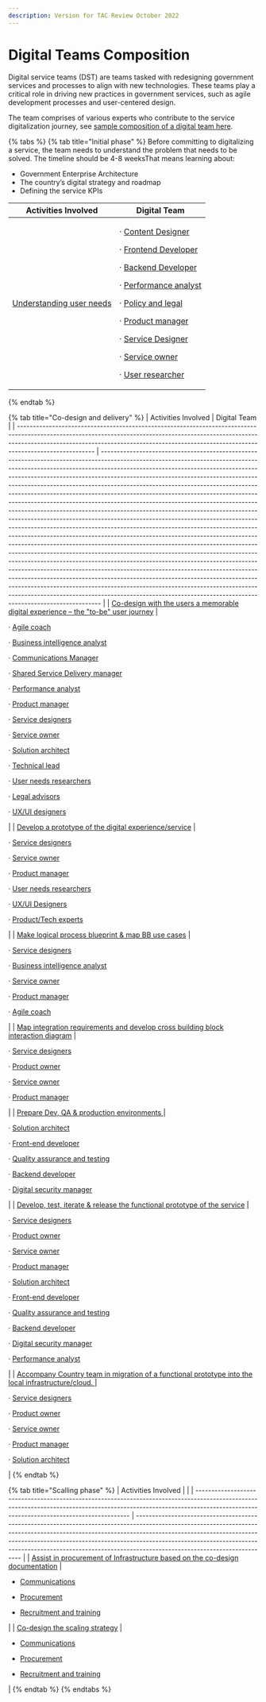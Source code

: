 ```yaml
---
description: Version for TAC Review October 2022
---
```


# Digital Teams Composition

Digital service teams (DST) are teams tasked with redesigning government services and processes to align with new technologies. These teams play a critical role in driving new practices in government services, such as agile development processes and user-centered design.

The team comprises of various experts who contribute to the service digitalization journey, see [sample composition of a digital team here](https://app.gitbook.com/o/pxmRWOPoaU8fUAbbcrus/s/4D3oEcPGpYoKnwkQmCzJ/\~/changes/OpvYVTiY5820LuHfEAbv/govstack-implementation-playbook/annex/sample-digital-team-composition).



{% tabs %}
{% tab title="Initial phase" %}
Before committing to digitalizing a service, the team needs to understand the problem that needs to be solved. The timeline should be 4-8 weeksThat means learning about:

* Government Enterprise Architecture
* The country’s digital strategy and roadmap
* Defining the service KPIs

| Activities Involved                                                                                                                                    | Digital Team                                                                                                                                                                                                                                                                                                                                                                                                                                                                                                                                                                                                                                                                                                                                                                                                                                                                                                                                                                    |
| ------------------------------------------------------------------------------------------------------------------------------------------------------ | ------------------------------------------------------------------------------------------------------------------------------------------------------------------------------------------------------------------------------------------------------------------------------------------------------------------------------------------------------------------------------------------------------------------------------------------------------------------------------------------------------------------------------------------------------------------------------------------------------------------------------------------------------------------------------------------------------------------------------------------------------------------------------------------------------------------------------------------------------------------------------------------------------------------------------------------------------------------------------- |
| [Understanding user needs](digital-service-design-standard-and-delivery-protocol/understand-user-needs-and-map-as-is-or-initial-to-be-user-journey.md) | <p>·       <a href="annex/govstack-user-profiles-taxonomy.md#content-designer">Content Designer</a></p><p>·       <a href="annex/govstack-user-profiles-taxonomy.md#front-end-developer">Frontend Developer</a></p><p>·       <a href="annex/govstack-user-profiles-taxonomy.md#back-end-developers">Backend Developer</a></p><p>·       <a href="annex/govstack-user-profiles-taxonomy.md#performance-analyst">Performance analyst</a></p><p>·       <a href="annex/govstack-user-profiles-taxonomy.md#legal-policy-officer">Policy and legal</a></p><p>·       <a href="annex/govstack-user-profiles-taxonomy.md#product-manager">Product manager</a></p><p>·       <a href="annex/govstack-user-profiles-taxonomy.md#service-designer">Service Designer</a></p><p>·       <a href="annex/govstack-user-profiles-taxonomy.md#service-owner">Service owner</a></p><p>·       <a href="annex/govstack-user-profiles-taxonomy.md#user-needs-researchers">User researcher</a></p> |
{% endtab %}

{% tab title="Co-design and delivery" %}
| Activities Involved                                                                                                                                                                                                                                                | Digital Team                                                                                                                                                                                                                                                                                                                                                                                                                                                                                                                                                                                                                                                                                                                                                                                                                                                                                                                                                                                                                                                                                                                                                                                                                                                                                                                                                                                                                                                 |
| ------------------------------------------------------------------------------------------------------------------------------------------------------------------------------------------------------------------------------------------------------------------ | ------------------------------------------------------------------------------------------------------------------------------------------------------------------------------------------------------------------------------------------------------------------------------------------------------------------------------------------------------------------------------------------------------------------------------------------------------------------------------------------------------------------------------------------------------------------------------------------------------------------------------------------------------------------------------------------------------------------------------------------------------------------------------------------------------------------------------------------------------------------------------------------------------------------------------------------------------------------------------------------------------------------------------------------------------------------------------------------------------------------------------------------------------------------------------------------------------------------------------------------------------------------------------------------------------------------------------------------------------------------------------------------------------------------------------------------------------------ |
| [Co-design with the users a memorable digital experience – the "to-be" user journey](digital-service-design-standard-and-delivery-protocol/co-design-to-be-user-journey.md)                                                                                        | <p>·       <a href="annex/govstack-user-profiles-taxonomy.md#agile-coach">Agile coach</a></p><p>·       <a href="annex/govstack-user-profiles-taxonomy.md#business-intelligence-analyst">Business intelligence analyst</a></p><p>·       <a href="annex/govstack-user-profiles-taxonomy.md#communications-manager">Communications Manager</a></p><p>·       <a href="annex/govstack-user-profiles-taxonomy.md#shared-service-manager">Shared Service Delivery manager</a></p><p>·       <a href="annex/govstack-user-profiles-taxonomy.md#performance-analyst">Performance analyst</a></p><p>·       <a href="annex/govstack-user-profiles-taxonomy.md#product-manager">Product manager</a></p><p>·       <a href="annex/govstack-user-profiles-taxonomy.md#service-designer">Service designers</a></p><p>·       <a href="annex/govstack-user-profiles-taxonomy.md#service-owner">Service owner</a></p><p>·       <a href="annex/govstack-user-profiles-taxonomy.md#solution-architect">Solution architect</a></p><p>·       <a href="annex/govstack-user-profiles-taxonomy.md#technical-architect">Technical lead</a></p><p>·       <a href="annex/govstack-user-profiles-taxonomy.md#user-needs-researchers">User needs researchers</a></p><p>·       <a href="annex/govstack-user-profiles-taxonomy.md#legal-policy-officer">Legal advisors</a></p><p>·       <a href="annex/govstack-user-profiles-taxonomy.md#ux-ui-designers">UX/UI designers</a></p> |
| [Develop a prototype of the digital experience/service](digital-service-design-standard-and-delivery-protocol/wireframes-and-or-voice-command-flow.md)                                                                                                             | <p>·       <a href="annex/govstack-user-profiles-taxonomy.md#service-designer">Service designers</a></p><p>·       <a href="annex/govstack-user-profiles-taxonomy.md#service-owner">Service owner</a></p><p>·       <a href="annex/govstack-user-profiles-taxonomy.md#product-manager">Product manager</a></p><p>·       <a href="annex/govstack-user-profiles-taxonomy.md#user-needs-researchers">User needs researchers</a></p><p>·       <a href="annex/govstack-user-profiles-taxonomy.md#ux-ui-designers">UX/UI Designers</a></p><p>·       <a href="annex/govstack-user-profiles-taxonomy.md#product-owner">Product/Tech experts </a></p>                                                                                                                                                                                                                                                                                                                                                                                                                                                                                                                                                                                                                                                                                                                                                                                                              |
| [Make logical process blueprint & map BB use cases](digital-service-design-standard-and-delivery-protocol/make-logical-process-blue-print-and-map-bb-use-cases.md)                                                                                                 | <p>·       <a href="annex/govstack-user-profiles-taxonomy.md#service-designer">Service designers</a></p><p>·       <a href="annex/govstack-user-profiles-taxonomy.md#business-intelligence-analyst">Business intelligence analyst</a></p><p>·       <a href="annex/govstack-user-profiles-taxonomy.md#service-owner">Service owner</a></p><p>·       <a href="annex/govstack-user-profiles-taxonomy.md#product-manager">Product manager</a></p><p>·       <a href="annex/govstack-user-profiles-taxonomy.md#agile-coach">Agile coach</a></p>                                                                                                                                                                                                                                                                                                                                                                                                                                                                                                                                                                                                                                                                                                                                                                                                                                                                                                                 |
| [Map integration requirements and develop cross building block interaction diagram](digital-service-design-standard-and-delivery-protocol/map-integration-requirements-and-develop-cross-building-block-interaction-diagram.md)                                    | <p>·       <a href="annex/govstack-user-profiles-taxonomy.md#service-designer">Service designers</a></p><p>·       <a href="annex/govstack-user-profiles-taxonomy.md#product-owner">Product owner</a></p><p>·       <a href="annex/govstack-user-profiles-taxonomy.md#service-owner">Service owner</a></p><p>·       <a href="annex/govstack-user-profiles-taxonomy.md#product-manager">Product manager</a></p>                                                                                                                                                                                                                                                                                                                                                                                                                                                                                                                                                                                                                                                                                                                                                                                                                                                                                                                                                                                                                                              |
| [Prepare Dev, QA & production environments ](digital-service-design-standard-and-delivery-protocol/map-integration-requirements-and-develop-cross-building-block-interaction-diagram.md)                                                                           | <p>·       <a href="annex/govstack-user-profiles-taxonomy.md#solution-architect">Solution architect</a></p><p>·       <a href="annex/govstack-user-profiles-taxonomy.md#front-end-developer">Front-end developer</a></p><p>·       <a href="annex/govstack-user-profiles-taxonomy.md#tester-qa-specialist">Quality assurance and testing</a></p><p>·       <a href="annex/govstack-user-profiles-taxonomy.md#back-end-developers">Backend developer</a></p><p>·       <a href="annex/govstack-user-profiles-taxonomy.md#digital-security-manager">Digital security manager</a></p>                                                                                                                                                                                                                                                                                                                                                                                                                                                                                                                                                                                                                                                                                                                                                                                                                                                                           |
| [Develop, test, iterate & release the functional prototype of the service](digital-service-design-standard-and-delivery-protocol/develop-test-iterate-and-release-the-functional-prototype-of-the-service.md)                                                      | <p>·       <a href="annex/govstack-user-profiles-taxonomy.md#service-designer">Service designers</a></p><p>·       <a href="annex/govstack-user-profiles-taxonomy.md#product-owner">Product owner</a></p><p>·       <a href="annex/govstack-user-profiles-taxonomy.md#service-owner">Service owner</a></p><p>·       <a href="annex/govstack-user-profiles-taxonomy.md#product-manager">Product manager</a></p><p>·       <a href="annex/govstack-user-profiles-taxonomy.md#solution-architect">Solution architect</a></p><p>·       <a href="annex/govstack-user-profiles-taxonomy.md#front-end-developer">Front-end developer</a></p><p>·       <a href="annex/govstack-user-profiles-taxonomy.md#tester-qa-specialist">Quality assurance and testing</a></p><p>·       <a href="annex/govstack-user-profiles-taxonomy.md#back-end-developers">Backend developer</a></p><p>·       <a href="annex/govstack-user-profiles-taxonomy.md#digital-security-manager">Digital security manager</a></p><p>·       <a href="annex/govstack-user-profiles-taxonomy.md#performance-analyst">Performance analyst</a></p>                                                                                                                                                                                                                                                                                                                                               |
| [Accompany Country team in migration of a functional prototype into the local infrastructure/cloud. ](digital-service-design-standard-and-delivery-protocol/accompany-country-team-in-migration-of-a-functional-prototype-into-the-local-infrastructure-cloud..md) | <p>·       <a href="annex/govstack-user-profiles-taxonomy.md#service-designer">Service designers</a></p><p>·       <a href="annex/govstack-user-profiles-taxonomy.md#product-owner">Product owner</a></p><p>·       <a href="annex/govstack-user-profiles-taxonomy.md#service-owner">Service owner</a></p><p>·       <a href="annex/govstack-user-profiles-taxonomy.md#product-manager">Product manager</a></p><p>·       <a href="annex/govstack-user-profiles-taxonomy.md#solution-architect">Solution architect</a></p>                                                                                                                                                                                                                                                                                                                                                                                                                                                                                                                                                                                                                                                                                                                                                                                                                                                                                                                                   |
{% endtab %}

{% tab title="Scalling phase" %}
| Activities Involved                                                                                                                                                                                                   |                                                                                                                                                                                                                                                                                                                                                                    |
| --------------------------------------------------------------------------------------------------------------------------------------------------------------------------------------------------------------------- | ------------------------------------------------------------------------------------------------------------------------------------------------------------------------------------------------------------------------------------------------------------------------------------------------------------------------------------------------------------------ |
| [Assist in procurement of Infrastructure based on the co-design documentation](digital-service-design-standard-and-delivery-protocol/assist-in-procurement-of-infrastructure-based-on-the-co-design-documentation.md) | <ul><li><a href="annex/govstack-user-profiles-taxonomy.md#communications-manager">Communications</a></li></ul><ul><li><a href="annex/govstack-user-profiles-taxonomy.md#procurement-manager">Procurement</a></li></ul><ul><li><a href="annex/govstack-user-profiles-taxonomy.md#recruitment-and-training-specialist">Recruitment and training</a></li></ul>        |
| [Co-design the scaling strategy](digital-service-design-standard-and-delivery-protocol/co-design-the-scaling-strategy.md)                                                                                             | <p></p><ul><li><a href="annex/govstack-user-profiles-taxonomy.md#communications-manager">Communications</a></li></ul><ul><li><a href="annex/govstack-user-profiles-taxonomy.md#procurement-manager">Procurement</a></li></ul><ul><li><a href="annex/govstack-user-profiles-taxonomy.md#recruitment-and-training-specialist">Recruitment and training</a></li></ul> |
{% endtab %}
{% endtabs %}
